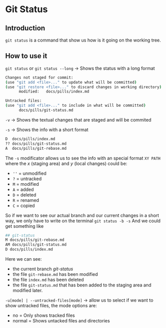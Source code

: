 # Git Status

## Introduction
`git status` is a command that show us how is it going on the working tree.

## How to use it
`git status` or `git status --long` -> Shows the status with a long format
  
```bash
Changes not staged for commit:
(use "git add <file>..." to update what will be committed)
(use "git restore <file>..." to discard changes in working directory)
      modified:   docs/pills/index.md

Untracked files:
(use "git add <file>..." to include in what will be committed)
      docs/pills/git-status.md
```

`-v` -> Shows the textual changes that are staged and will be commited

`-s` -> Shows the info with a short format
  
```bash
D  docs/pills/index.md
?? docs/pills/git-status.md
A  docs/pills/git-rebase.md
```

The `-s` modificator allows us to see the info with an special format `XY PATH` where the *x* (staging area) and *y* (local changes) could be:
- `''` = unmodified
- `?` = untracked
- `M` = modified
- `A` = added
- `D` = deleted
- `R` = renamed
- `C` = copied

So if we want to see our actual branch and our current changes in a short way, we only have to write on the terminal `git status -b -s`
And we could get something like
```bash
## git-status
M docs/pills/git-rebase.md
AM docs/pills/git-status.md
D docs/pills/index.md
```

Here we can see:
- the current branch *git-status*
- the file `git-rebase.md` has been modified
- the file `index.md` has been deleted
- the file `git-status.md` that has been added to the staging area and modified later.

`-u[mode] | --untracked-files[mode]` -> allow us to select if we want to show untracked files, the mode options are:
- no = Only shows tracked files
- normal = Shows untacked files and directories
